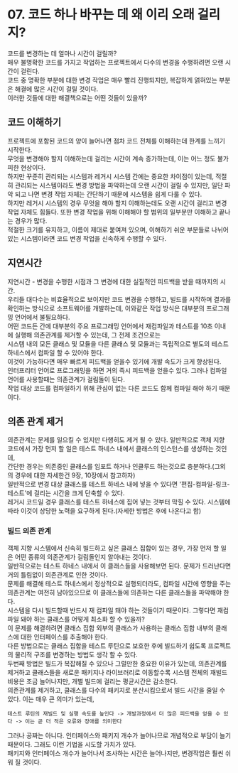 # 07. 코드 하나 바꾸는 데 왜 이리 오래 걸리지?
코드를 변경하는 데 얼마나 시간이 걸릴까?  
매우 불명확한 코드를 가지고 작업하는 프로젝트에서 다수의 변경을 수행하려면 오랜 시간이 걸린다.  
코드 중 명확한 부분에 대한 변경 작업은 매우 빨리 진행되지만, 복잡하게 얽혀있는 부분은 해결에 많은 시간이 걸릴 것이다.  
이러한 것들에 대한 해결책으로는 어떤 것들이 있을까?  

## 코드 이해하기
프로젝트에 포함된 코드의 양이 늘어나면 점차 코드 전체를 이해하는데 한계를 느끼기 시작한다.  
무엇을 변경해야 할지 이해하는데 걸리는 시간이 계속 증가하는데, 이는 어느 정도 불가피한 현상이다.  
하지만 꾸준히 관리되는 시스템과 레거시 시스템 간에는 중요한 차이점이 있는데, 적절히 관리되는 시스템이라도 변경 방법을 파악하는데 오랜 시간이 걸릴 수 있지만, 일단 파악 되고 나면 변경 작업 자체는 간단하기 때문에 시스템을 쉽게 다룰 수 있다.  \
하지만 레거시 시스템의 경우 무엇을 해야 할지 이해하는데도 오랜 시간이 걸리고 변경 작업 자체도 힘들다. 또한 변경 작업을 위해 이해해야 할 범위의 일부분만 이해하고 끝나는 경우가 많다.  
적절한 크기를 유지하고, 이름이 제대로 붙여져 있으며, 이해하기 쉬운 부분들로 나뉘어 있는 시스템이라면 코드 변경 작업을 신속하게 수행할 수 있다.

## 지연시간
지연시간 - 변경을 수행한 시점과 그 변경에 대한 실질적인 피드백을 받을 때까지의 시간.  
우리들 대다수는 비효율적으로 보이지만 코드 변경을 수행하고, 빌드를 시작하며 결과를 확인하는 방식으로 소프트웨어를 개발하는데, 이와같은 작업 방식은 대부분의 프로그래밍 언어에서 불필요하다.  
어떤 코드든 간에 대부분의 주요 프로그래밍 언어에서 재컴파일과 테스트를 10초 이내에 실행해 의존관계를 제거할 수 있는데, 그 전제 조건으로는  
시스템 내의 모든 클래스 및 모듈을 다른 클래스 및 모듈과는 독립적으로 별도의 테스트 하네스에서 컴파일 할 수 있어야 한다.  
이것이 가능하다면 매우 빠르게 피드백을 얻을수 있기에 개발 속도가 크게 향상된다.  
인터프리터 언어로 프로그래밍을 하면 거의 즉시 피드백을 얻을수 있다. 그러나 컴파일 언어를 사용할때는 의존관계가 걸림돌이 된다.  
작업 대상 코드를 컴파일하기 위해 관심이 없는 다른 코드도 함께 컴파일 해야 하기 때문이다.

## 의존 관계 제거
의존관계는 문제를 일으킬 수 있지만 다행히도 제거 될 수 있다. 일반적으로 객체 지향 코드에서 가장 먼저 할 일은 테스트 하네스 내에서 클래스의 인스턴스를 생성하는 것인데,  
간단한 경우는 의존중인 클래스를 임포트 하거나 인클루드 하는것으로 충분하다.(그외의 경우에 대한 자세한건 9장, 10장에서 참고하자)  
일반적으로 변경 대상 클래스를 테스트 하네스 내에 넣을 수 있다면 '편집-컴파일-링크-테스트'에 걸리는 시간을 크게 단축할 수 있다.  
레거시 코드일 경우 클래스를 테스트 하네스에 집어 넣는 것부터 막힐 수 있다. 시스템에 따라 이것이 상당한 노력을 요구하게 된다.(자세한 방법은 후에 나온다고 함)

### 빌드 의존 관계
객체 지향 시스템에서 신속히 빌드하고 싶은 클래스 집합이 있는 경우, 가장 먼저 할 일은 어떤 종류의 의존관계가 걸림돌인지 알아내는 것이다.  
일반적으로는 테스트 하네스 내에서 이 클래스들을 사용해보면 된다. 문제가 드러난다면 거의 틀림없이 의존관계로 인한 것이다.  
문제를 해결해 테스트 하네스에서 정상적으로 실행되더라도, 컴파일 시간에 영향을 주는 의존관계는 여전히 남아있으므로 이 클래스들에 의존하는 다른 클래스들을 파악해야 한다.  
시스템을 다시 빌드할때 반드시 재 컴파일 돼야 하는 것들이기 때문이다. 그렇다면 재컴파일 돼야 하는 클래스를 어떻게 최소화 할 수 있을까?  
이 문제를 해결하려면 클래스 집합 외부의 클래스가 사용하는 클래스 집합 내부의 클래스에 대한 인터페이스를 추출해야 한다.  
다른 방법으로는 클래스 집합을 테스트 루틴으로 보호한 후에 빌드하기 쉽도록 프로젝트의 물리적 구조를 변경하는 방법도 생각 할 수 있다.  
두번째 방법은 빌드가 복잡해질 수 있으나 그럴만한 중요한 이유가 있는데, 의존관계를 제거하고 클래스들을 새로운 패키지나 라이브러리로 이동할수록 시스템 전체의 재빌드 비용은 조금 늘어나지만, 개별 빌드에 걸리는 평균시간은 감소한다.  
의존관계를 제거하고, 클래스를 다수의 패키지로 분산시킴으로서 빌드 시간을 줄일 수 있다. 이는 매우 큰 의미가 있는데,  
```
테스트 루틴의 재빌드 및 실행 속도를 높인다 -> 개발과정에서 더 많은 피드백을 얻을 수 있다 -> 이는 곧 더 적은 오류와 장애를 의미한다  
```
그러나 공짜는 아니다. 인터페이스와 패키지 개수가 늘어나므로 개념적으로 부담이 늘기 때문이다. 그래도 이런 기법을 시도할 가치가 있다.  
패키지와 인터페이스 개수가 늘어나서 조사하는 시간은 늘어나지만, 변경작업은 훨씬 쉬워 질 것이다.
